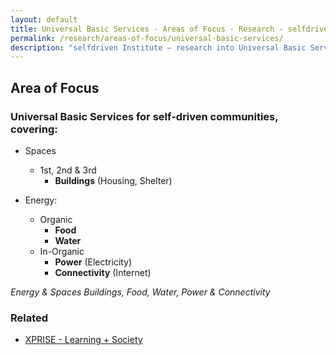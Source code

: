 ```yaml
---
layout: default
title: Universal Basic Services - Areas of Focus - Research - selfdriven Institute
permalink: /research/areas-of-focus/universal-basic-services/
description: "selfdriven Institute — research into Universal Basic Services."
---
```


## Area of Focus

### Universal Basic Services for self-driven communities, covering:

- Spaces
    - 1st, 2nd & 3rd
        - **Buildings** (Housing, Shelter)

- Energy:
    - Organic
        - **Food**
        - **Water**
    - In-Organic
        - **Power** (Electricity)
        - **Connectivity** (Internet)

*Energy & Spaces*
*Buildings, Food, Water, Power & Connectivity*

### Related

- [XPRISE - Learning + Society](https://www.xprize.org/focus-areas/learning-society)
